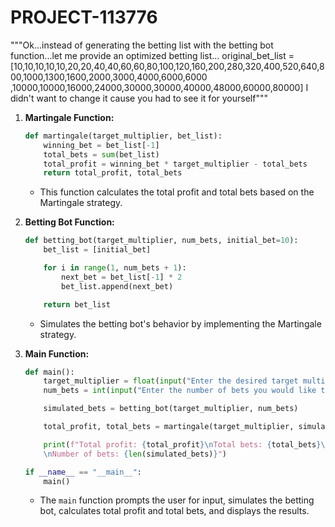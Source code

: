 # PROJECT-113776
"""Ok...instead of generating the betting list with the betting bot function...let me provide an optimized betting list...
original_bet_list = [10,10,10,10,10,20,20,40,40,60,60,80,100,120,160,200,280,320,400,520,640,800,1000,1300,1600,2000,3000,4000,6000,6000\
,10000,10000,16000,24000,30000,30000,40000,48000,60000,80000]
I didn't want to change it cause you had to see it for yourself"""


1. **Martingale Function:**
   ```python
   def martingale(target_multiplier, bet_list):
       winning_bet = bet_list[-1]
       total_bets = sum(bet_list)
       total_profit = winning_bet * target_multiplier - total_bets
       return total_profit, total_bets
   ```

   - This function calculates the total profit and total bets based on the Martingale strategy.

2. **Betting Bot Function:**
   ```python
   def betting_bot(target_multiplier, num_bets, initial_bet=10):
       bet_list = [initial_bet]

       for i in range(1, num_bets + 1):
           next_bet = bet_list[-1] * 2
           bet_list.append(next_bet)

       return bet_list
   ```

   - Simulates the betting bot's behavior by implementing the Martingale strategy.

3. **Main Function:**
   ```python
   def main():
       target_multiplier = float(input("Enter the desired target multiplier: "))
       num_bets = int(input("Enter the number of bets you would like to simulate: "))

       simulated_bets = betting_bot(target_multiplier, num_bets)

       total_profit, total_bets = martingale(target_multiplier, simulated_bets)

       print(f"Total profit: {total_profit}\nTotal bets: {total_bets}\nBets placed: {simulated_bets}\
       \nNumber of bets: {len(simulated_bets)}")

   if __name__ == "__main__":
       main()
   ```

   - The `main` function prompts the user for input, simulates the betting bot, calculates total profit and total bets, and displays the results.

